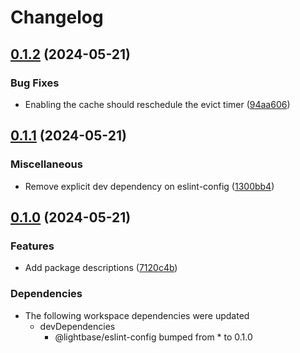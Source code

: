 # Changelog

## [0.1.2](https://github.com/lightbasenl/platforms/compare/pull-through-cache-v0.1.1...pull-through-cache-v0.1.2) (2024-05-21)


### Bug Fixes

* Enabling the cache should reschedule the evict timer ([94aa606](https://github.com/lightbasenl/platforms/commit/94aa6061b36e1d9ca7b33c11075c1d42157e2c68))

## [0.1.1](https://github.com/lightbasenl/platforms/compare/pull-through-cache-v0.1.0...pull-through-cache-v0.1.1) (2024-05-21)

### Miscellaneous

- Remove explicit dev dependency on eslint-config
  ([1300bb4](https://github.com/lightbasenl/platforms/commit/1300bb437056441b453b55b683f668165a7b605a))

## [0.1.0](https://github.com/lightbasenl/platforms/compare/pull-through-cache-v0.0.1...pull-through-cache-v0.1.0) (2024-05-21)

### Features

- Add package descriptions
  ([7120c4b](https://github.com/lightbasenl/platforms/commit/7120c4bd317480e85ce691798d3fb2e21081e66a))

### Dependencies

- The following workspace dependencies were updated
  - devDependencies
    - @lightbase/eslint-config bumped from \* to 0.1.0
